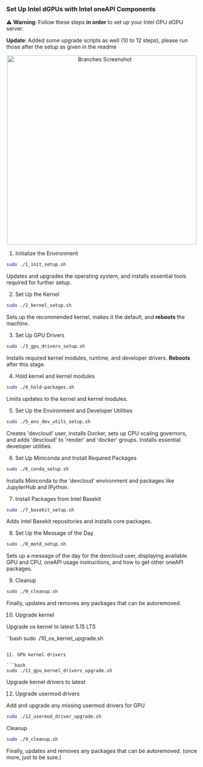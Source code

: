 ### Set Up Intel dGPUs with Intel oneAPI Components

⚠️ **Warning**: Follow these steps **in order** to set up your Intel GPU dGPU server.

**Update**: Added some upgrade scripts as well (10 to 12 steps), please run those after the setup as given in the readme

<p align="center">
  <img src="https://user-images.githubusercontent.com/786476/234943097-683fd36e-e032-40e2-b3f6-0ec2933722b8.png" width="500" alt="Branches Screenshot">
</p>


1. Initialize the Environment

```bash
sudo ./1_init_setup.sh
```

Updates and upgrades the operating system, and installs essential tools required for further setup.

2.  Set Up the Kernel

```bash
sudo ./2_kernel_setup.sh
```
Sets up the recommended kernel, makes it the default, and **reboots** the machine.

3.  Set Up GPU Drivers

```bash
sudo ./3_gpu_drivers_setup.sh
```
Installs required kernel modules, runtime, and developer drivers. **Reboots** after this stage.

4.  Hold kernel and kernel modules


```bash
sudo ./4_hold-packages.sh
```
Limits updates to the kernel and kernel modules.

5.  Set Up the Environment and Developer Utilities

```bash
sudo ./5_env_dev_utils_setup.sh
```

Creates 'devcloud' user, installs Docker, sets up CPU scaling governors, and adds 'devcloud' to 'render' and 'docker' groups. Installs essential developer utilities.

6.  Set Up Miniconda and Install Required Packages

```bash
sudo ./6_conda_setup.sh
```

Installs Miniconda to the 'devcloud' environment and packages like JupyterHub and IPython.

7.  Install Packages from Intel Basekit

```bash
sudo ./7_basekit_setup.sh
```

Adds Intel Basekit repositories and installs core packages.

8.  Set Up the Message of the Day

```bash
sudo ./8_motd_setup.sh
```

Sets up a message of the day for the devcloud user, displaying available GPU and CPU, oneAPI usage instructions, and how to get other oneAPI packages.

9.  Cleanup

```bash
sudo ./9_cleanup.sh
```
Finally, updates and removes any packages that can be autoremoved.

10. Upgrade kernel

Upgrade os kernel to latest 5.15 LTS

``bash
sudo ./10_os_kernel_upgrade.sh
```

11. GPU kernel drivers

```bash
sudo ./11_gpu_kernel_drivers_upgrade.sh	
```

Upgrade kernel drivers to latest

12. Upgrade usermod drivers

Add and upgrade any missing usermod drivers for GPU

```bash
sudo ./12_usermod_driver_upgrade.sh
```

Cleanup

```bash
sudo ./9_cleanup.sh
```
Finally, updates and removes any packages that can be autoremoved. (once more, just to be sure.)
